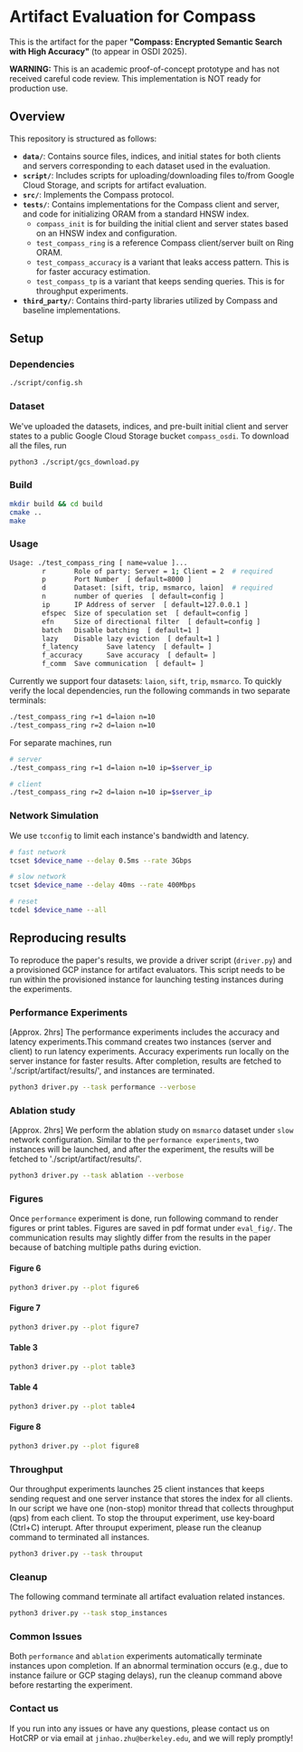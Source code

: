 # Artifact Evaluation for Compass

This is the artifact for the paper **"Compass: Encrypted Semantic Search with High Accuracy"** (to appear in OSDI 2025).



**WARNING:** This is an academic proof-of-concept prototype and has not received careful code review. This implementation is NOT ready for production use.

## Overview 

This repository is structured as follows:
- **`data/`**: Contains source files, indices, and initial states for both clients and servers corresponding to each dataset used in the evaluation.
- **`script/`**: Includes scripts for uploading/downloading files to/from Google Cloud Storage, and scripts for artifact evaluation.
- **`src/`**: Implements the Compass protocol.
- **`tests/`**: Contains implementations for the Compass client and server, and code for initializing ORAM from a standard HNSW index.
  - `compass_init` is for building the initial client and server states based on an HNSW index and configuration.
  - `test_compass_ring` is a reference Compass client/server built on Ring ORAM.
  - `test_compass_accuracy` is a variant that leaks access pattern. This is for faster accuracy estimation.
  - `test_compass_tp` is a variant that keeps sending queries. This is for throughput experiments.
- **`third_party/`**: Contains third-party libraries utilized by Compass and baseline implementations.


## Setup

### Dependencies

```bash
./script/config.sh
```

### Dataset
We've uploaded the datasets, indices, and pre-built initial client and server states to a public Google Cloud Storage bucket `compass_osdi`. To download all the files, run

```bash
python3 ./script/gcs_download.py
```

### Build 

```bash
mkdir build && cd build
cmake ..
make
```

### Usage

```bash
Usage: ./test_compass_ring [ name=value ]...
        r       Role of party: Server = 1; Client = 2  # required
        p       Port Number  [ default=8000 ]
        d       Dataset: [sift, trip, msmarco, laion]  # required
        n       number of queries  [ default=config ]
        ip      IP Address of server  [ default=127.0.0.1 ]
        efspec  Size of speculation set  [ default=config ]
        efn     Size of directional filter  [ default=config ]
        batch   Disable batching  [ default=1 ]
        lazy    Disable lazy eviction  [ default=1 ]
        f_latency       Save latency  [ default= ]
        f_accuracy      Save accuracy  [ default= ]
        f_comm  Save communication  [ default= ]
```

Currently we support four datasets: `laion`, `sift`, `trip`, `msmarco`. To quickly verify the local dependencies, run the following commands in two separate terminals:

```bash
./test_compass_ring r=1 d=laion n=10 
./test_compass_ring r=2 d=laion n=10
```

For separate machines, run
```bash
# server
./test_compass_ring r=1 d=laion n=10 ip=$server_ip

# client
./test_compass_ring r=2 d=laion n=10 ip=$server_ip
```

### Network Simulation

We use `tcconfig` to limit each instance's bandwidth and latency. 

```bash
# fast network
tcset $device_name --delay 0.5ms --rate 3Gbps 

# slow network
tcset $device_name --delay 40ms --rate 400Mbps

# reset
tcdel $device_name --all
```


## Reproducing results 

To reproduce the paper's results, we provide a driver script (`driver.py`) and a provisioned GCP instance for artifact evaluators. This script needs to be run within the provisioned instance for launching testing instances during the experiments. 


### Performance Experiments

[Approx. 2hrs] The performance experiments includes the accuracy and latency experiments.This command creates two instances (server and client) to run latency experiments. Accuracy experiments run locally on the server instance for faster results. After completion, results are fetched to './script/artifact/results/', and instances are terminated.

```bash
python3 driver.py --task performance --verbose
```

### Ablation study

[Approx. 2hrs] We perform the ablation study on `msmarco` dataset under `slow` network configuration. Similar to the `performance experiments`, two instances will be launched, and after the experiment, the results will be fetched to './script/artifact/results/'.

```bash
python3 driver.py --task ablation --verbose
```

### Figures
Once `performance` experiment is done, run following command to render figures or print tables. Figures are saved in pdf format under `eval_fig/`. The communication results may slightly differ from the results in the paper because of batching multiple paths during eviction. 

#### Figure 6

```bash
python3 driver.py --plot figure6
```

#### Figure 7

```bash
python3 driver.py --plot figure7
```

#### Table 3

```bash
python3 driver.py --plot table3
```

#### Table 4

```bash
python3 driver.py --plot table4
```

#### Figure 8

```bash
python3 driver.py --plot figure8
```

### Throughput
Our throughput experiments launches 25 client instances that keeps sending request and one server instance that stores the index for all clients. In our script we have one (non-stop) monitor thread that collects throughput (qps) from each client. To stop the throuput experiment, use key-board (Ctrl+C) interupt. After throuput experiment, please run the cleanup command to terminated all instances.

```bash
python3 driver.py --task throuput
```

### Cleanup
The following command terminate all artifact evaluation related instances.

```bash
python3 driver.py --task stop_instances
```

### Common Issues

Both `performance` and `ablation` experiments automatically terminate instances upon completion.  If an abnormal termination occurs (e.g., due to instance failure or GCP staging delays), run the cleanup command above before restarting the experiment.

### Contact us

If you run into any issues or have any questions, please contact us on HotCRP or via email at `jinhao.zhu@berkeley.edu`, and we will reply promptly!